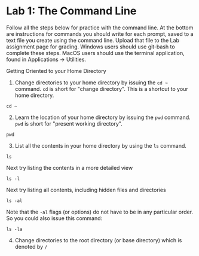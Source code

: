 # Lab 1: The Command Line

Follow all the steps below for practice with the command line. At the bottom are instructions for commands you should write for each prompt, saved to a text file you create using the command line. Upload that file to the Lab assignment page for grading. Windows users should use git-bash to complete these steps. MacOS users should use the terminal application, found in Applications -> Utilities.

Getting Oriented to your Home Directory

1. Change directories to your home directory by issuing the `cd ~` command. `cd` is short for "change directory". This is a shortcut to your home directory.

```
cd ~
```

2. Learn the location of your home directory by issuing the `pwd` command. `pwd` is short for "present working directory". 

```
pwd
```

3. List all the contents in your home directory by using the `ls` command.

```
ls
```

Next try listing the contents in a more detailed view

```
ls -l
```

Next try listing all contents, including hidden files and directories

```
ls -al
```

Note that the `-al` flags (or options) do not have to be in any particular order. So you could also issue this command:

```
ls -la
```

4. Change directories to the root directory (or base directory) which is denoted by `/`
